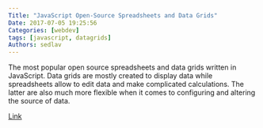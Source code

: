 ```yaml
---
Title: "JavaScript Open-Source Spreadsheets and Data Grids"
Date: 2017-07-05 19:25:56
Categories: [webdev]
tags: [javascript, datagrids]
Authors: sedlav
---
```


The most popular open source spreadsheets and data grids written in JavaScript. Data grids are mostly created to display data while spreadsheets allow to edit data and make complicated calculations. The latter are also much more flexible when it comes to configuring and altering the source of data.

[Link](https://jspreadsheets.com/)
